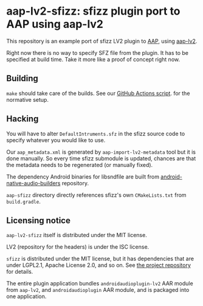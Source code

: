 # aap-lv2-sfizz: sfizz plugin port to AAP using aap-lv2

This repository is an example port of sfizz LV2 plugin to [AAP](https://github.com/atsushieno/android-audio-plugin-framework), using [aap-lv2](https://github.com/atsushieno/aap-lv2).

Right now there is no way to specify SFZ file from the plugin. It has to be specified at build time. Take it more like a proof of concept right now.

## Building

`make` should take care of the builds. See our [GitHub Actions script](.github/workflows/actions.yml). for the normative setup.


## Hacking

You will have to alter `DefaultIntruments.sfz` in the sfizz source code to specify whatever you would like to use.

Our `aap_metadata.xml` is generated by `aap-import-lv2-metadata` tool but it is done manually. So every time sfizz submodule is updated, chances are that the metadata needs to be regenerated (or manually fixed).

The dependency Android binaries for libsndfile are built from [android-native-audio-builders](https://github.com/atsushieno/android-native-audio-builders) repository.

`aap-sfizz` directory directly references sfizz's own `CMakeLists.txt` from `build.gradle`.

## Licensing notice

`aap-lv2-sfizz` itself is distributed under the MIT license.

LV2 (repository for the headers) is under the ISC license.

`sfizz` is distributed under the MIT license, but it has dependencies that are under LGPL2.1, Apache License 2.0, and so on. See [the project repository](https://github.com/sfztools/sfizz) for details.

The entire plugin application bundles `androidaudioplugin-lv2` AAR module from `aap-lv2`, and `androidaudioplugin` AAR module, and is packaged into one application.
